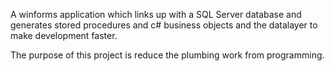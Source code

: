 A winforms application which links up with a SQL Server database and generates stored procedures and c# business objects and the datalayer to make development faster.

The purpose of this project is reduce the plumbing work from programming.